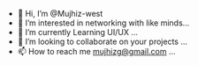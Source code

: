 - 👋 Hi, I’m @Mujhiz-west
- 👀 I’m interested in networking with like minds...
- 🌱 I’m currently Learning UI/UX ...
- 💞️ I’m looking to collaborate on your projects ...
- 📫 How to reach me mujhizg@gmail.com ...

<!---
Mujhiz-west/Mujhiz-west is a ✨ special ✨ repository because its `README.md` (this file) appears on your GitHub profile.
You can click the Preview link to take a look at your changes.
--->
